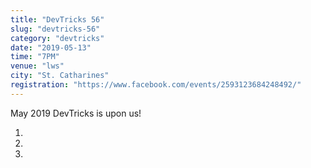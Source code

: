 ```yaml
---
title: "DevTricks 56"
slug: "devtricks-56"
category: "devtricks"
date: "2019-05-13"
time: "7PM"
venue: "lws"
city: "St. Catharines"
registration: "https://www.facebook.com/events/2593123684248492/"
---
```


May 2019 DevTricks is upon us!

1.
2.
3.
